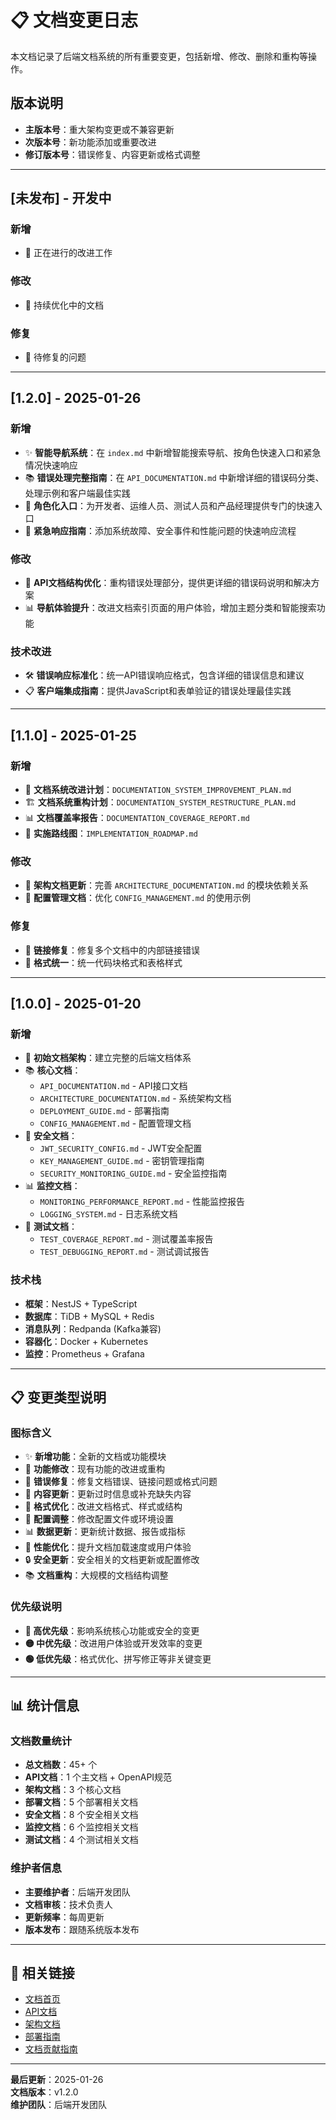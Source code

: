 # 📋 文档变更日志

本文档记录了后端文档系统的所有重要变更，包括新增、修改、删除和重构等操作。

## 版本说明

- **主版本号**：重大架构变更或不兼容更新
- **次版本号**：新功能添加或重要改进
- **修订版本号**：错误修复、内容更新或格式调整

---

## [未发布] - 开发中

### 新增
- 🔄 正在进行的改进工作

### 修改
- 📝 持续优化中的文档

### 修复
- 🐛 待修复的问题

---

## [1.2.0] - 2025-01-26

### 新增
- ✨ **智能导航系统**：在 `index.md` 中新增智能搜索导航、按角色快速入口和紧急情况快速响应
- 📚 **错误处理完整指南**：在 `API_DOCUMENTATION.md` 中新增详细的错误码分类、处理示例和客户端最佳实践
- 🎯 **角色化入口**：为开发者、运维人员、测试人员和产品经理提供专门的快速入口
- 🚨 **紧急响应指南**：添加系统故障、安全事件和性能问题的快速响应流程

### 修改
- 🔄 **API文档结构优化**：重构错误处理部分，提供更详细的错误码说明和解决方案
- 📊 **导航体验提升**：改进文档索引页面的用户体验，增加主题分类和智能搜索功能

### 技术改进
- 🛠️ **错误响应标准化**：统一API错误响应格式，包含详细的错误信息和建议
- 📋 **客户端集成指南**：提供JavaScript和表单验证的错误处理最佳实践

---

## [1.1.0] - 2025-01-25

### 新增
- 📖 **文档系统改进计划**：`DOCUMENTATION_SYSTEM_IMPROVEMENT_PLAN.md`
- 🏗️ **文档系统重构计划**：`DOCUMENTATION_SYSTEM_RESTRUCTURE_PLAN.md`
- 📊 **文档覆盖率报告**：`DOCUMENTATION_COVERAGE_REPORT.md`
- 🎯 **实施路线图**：`IMPLEMENTATION_ROADMAP.md`

### 修改
- 📝 **架构文档更新**：完善 `ARCHITECTURE_DOCUMENTATION.md` 的模块依赖关系
- 🔧 **配置管理文档**：优化 `CONFIG_MANAGEMENT.md` 的使用示例

### 修复
- 🐛 **链接修复**：修复多个文档中的内部链接错误
- 📄 **格式统一**：统一代码块格式和表格样式

---

## [1.0.0] - 2025-01-20

### 新增
- 🎉 **初始文档架构**：建立完整的后端文档体系
- 📚 **核心文档**：
  - `API_DOCUMENTATION.md` - API接口文档
  - `ARCHITECTURE_DOCUMENTATION.md` - 系统架构文档
  - `DEPLOYMENT_GUIDE.md` - 部署指南
  - `CONFIG_MANAGEMENT.md` - 配置管理文档
- 🔐 **安全文档**：
  - `JWT_SECURITY_CONFIG.md` - JWT安全配置
  - `KEY_MANAGEMENT_GUIDE.md` - 密钥管理指南
  - `SECURITY_MONITORING_GUIDE.md` - 安全监控指南
- 📊 **监控文档**：
  - `MONITORING_PERFORMANCE_REPORT.md` - 性能监控报告
  - `LOGGING_SYSTEM.md` - 日志系统文档
- 🧪 **测试文档**：
  - `TEST_COVERAGE_REPORT.md` - 测试覆盖率报告
  - `TEST_DEBUGGING_REPORT.md` - 测试调试报告

### 技术栈
- **框架**：NestJS + TypeScript
- **数据库**：TiDB + MySQL + Redis
- **消息队列**：Redpanda (Kafka兼容)
- **容器化**：Docker + Kubernetes
- **监控**：Prometheus + Grafana

---

## 📋 变更类型说明

### 图标含义
- ✨ **新增功能**：全新的文档或功能模块
- 🔄 **功能修改**：现有功能的改进或重构
- 🐛 **错误修复**：修复文档错误、链接问题或格式问题
- 📝 **内容更新**：更新过时信息或补充缺失内容
- 🎨 **格式优化**：改进文档格式、样式或结构
- 🔧 **配置调整**：修改配置文件或环境设置
- 📊 **数据更新**：更新统计数据、报告或指标
- 🚀 **性能优化**：提升文档加载速度或用户体验
- 🔒 **安全更新**：安全相关的文档更新或配置修改
- 📚 **文档重构**：大规模的文档结构调整

### 优先级说明
- **🔴 高优先级**：影响系统核心功能或安全的变更
- **🟡 中优先级**：改进用户体验或开发效率的变更
- **🟢 低优先级**：格式优化、拼写修正等非关键变更

---

## 📊 统计信息

### 文档数量统计
- **总文档数**：45+ 个
- **API文档**：1 个主文档 + OpenAPI规范
- **架构文档**：3 个核心文档
- **部署文档**：5 个部署相关文档
- **安全文档**：8 个安全相关文档
- **监控文档**：6 个监控相关文档
- **测试文档**：4 个测试相关文档

### 维护者信息
- **主要维护者**：后端开发团队
- **文档审核**：技术负责人
- **更新频率**：每周更新
- **版本发布**：跟随系统版本发布

---

## 🔗 相关链接

- [文档首页](./index.md)
- [API文档](./API_DOCUMENTATION.md)
- [架构文档](./ARCHITECTURE_DOCUMENTATION.md)
- [部署指南](./DEPLOYMENT_GUIDE.md)
- [文档贡献指南](./standards/documentation-standards.md)

---

**最后更新**：2025-01-26  
**文档版本**：v1.2.0  
**维护团队**：后端开发团队